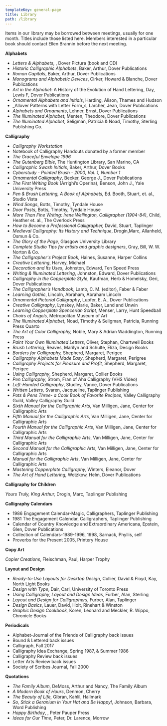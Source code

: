 ```yaml
---
templateKey: general-page
title: Library
path: /library
---
```

Items in our library may be borrowed between meetings, usually for one month. Titles include those listed here. Members interested in a particular book should contact Ellen Brannin before the next meeting.

**Alphabets**

* _Letters & Alphabets_, , Dover Pictura (book and CD)
* _Historic Calligraphic Alphabets_, Baker, Arthur, Dover Publications
* _Roman Capitals_, Baker, Arthur, Dover Publications
* _Monograms and Alphabetic Devices_, Cirker, Howard & Blanche, Dover Publications
* _Art in the Alphabet_: A History of the Evolution of Hand Lettering, Day, Lewis F, Dover Publications
* _Ornamental Alphabets and Initials_, Harding, Alison, Thames and Hudson
* _Allover Patterns with Letter Form_s, Larcher, Jean, Dover Publications
* _Alphabets and Ornaments_, Lehner, Ernst, Dover Publications
* _The Illuminated Alphabet,_ Menten, Theodore, Dover Publications
* _The Illuminated Alphabet,_ Seligman, Patricia & Noad, Timothy, Sterling Publishing Co.

**Calligraphy**

* _Calligraphy Workstation_
* Notebook of Calligraphy Handouts donated by a former member
* _The Graceful Envelope 1996_
* _The Gutenberg Bible_, The Huntington Library, San Marino, CA
* _Calligraphic Swash Initials_, Baker, Arthur, Dover Books
* _Cyberstudy - Pointed Brush - 2000, Vol. 1, Number 1_
* _Ornamental Calligraphy_, Becker, George J., Dover Publications
* _The First Writing Book_ (Arrighi’s Operina), Benson, John J., Yale University Press
* _Pen & Brush Lettering, A Book of Alphabets,_ Ed. Booth, Stuart, et. al., Studio Vista
* _Wind Songs_, Botts, Timothy, Tyndale House
* _Door Posts_, Botts, Timothy, Tyndale House
* _More Than Fine Writing: Irene Wellington, Calligrapher (1904-84)_, Child, Heather et. al., The Overlook Press
* _How to Become a Professional Calligrapher,_ David, Stuart, Taplinger
* _Medieval Calligraphy: Its History and Technique_, Drogin,Marc, Allanheld, Osmun & Co.
* _The Glory of the Page,_ Glasgow University Library
* _Complete Studio Tips for artists and graphic designers_, Gray, Bill, W. W. Norton & Co.
* _The Calligrapher's Project Book_, Haines, Susanne, Harper Collins
* _Creative Lettering_, Harvey, Michael
* _Decoration and Its Uses_, Johnston, Edward, Ten Speed Press
* _Writing & Illuminated Lettering_, Johnston, Edward, Dover Publications
* _Calligraphy in the Copperplate Style_, Kaufman, Herb & Homelsky, Geri, Dover Publications
* _The Calligrapher’s Handbook_, Lamb, C. M. (editor), Faber & Faber
* _Learning Gothic_, Lincoln, Abraham, Abraham Lincoln
* _Ornamental Pictorial Calligraphy_, Lupfer, E. A., Dover Publications
* _Creative Calligraphy_, Lynskey, Marie, Baker, Land and Unwin
* _Learning Copperplate Spencerian Script,_ Menser, Larry, Hunt Speedball
* _Choirs of Angels,_ Metropolitan Museum of Art
* _The Illuminated Alphabet_, Noad, Timothy & Seligman, Patricia, Running Press Quarto
* _The Art of Color Calligraphy,_ Noble, Mary & Adrian Waddington, Running Press
* _Paint Your Own Illuminated Letters_, Oliver, Stephan, Chartwell Books
* _Brush Lettering_, Reaves, Marilyn and Schulte, Eliza, Design Books
* _Borders for Calligraphy,_ Shepherd, Margaret, Perigee
* _Calligraphy Alphabets Made Easy_, Shepherd, Margaret, Perigree
* _Calligraphy Projects for Pleasure and Profit,_ Shepherd, Margaret, Perigee
* _Using Calligraphy_, Shepherd, Margaret, Collier Books
* _Pen Calligraphy,_ Strom, Fran of Aha Calligraphy (VHS Video)
* _Left-Handed Calligraphy_, Studley, Vance, Dover Publications
* _Written Letters,_ Svaren, Jacqueline, Taplinger Publishing
* _Pots & Pens Three- a Cook Book of Favorite Recipes_, Valley Calligraphy Guild, Valley Calligraphy Guild
* _Sixth Manual for the Calligraphic Arts_, Van Milligen, Jane, Center for Calligraphic Arts
* _Fifth Manual for the Calligraphic Arts_, Van Milligen, Jane, Center for Calligraphic Arts
* _Fourth Manual for the Calligraphic Arts_, Van Milligen, Jane, Center for Calligraphic Arts
* _Third Manual for the Calligraphic Arts_, Van Milligen, Jane, Center for Calligraphic Arts
* _Second Manual for the Calligraphic Arts,_ Van Milligen, Jane, Center for Calligraphic Arts
* _Manual for the Calligraphic Arts_, Van Milligen, Jane, Center for Calligraphic Arts
* _Mastering Copperplate Calligraphy,_ Winters, Eleanor, Dover
* _The Art of Hand Lettering,_ Wotzkow, Helm, Dover Publications

**Calligraphy for Children**

_Yours Truly, King Arthur,_ Drogin, Marc, Taplinger Publishing

**Calligraphy Calendars**

* 1986 Engagement Calendar-Magic, Calligraphers, Taplinger Publishing
* 1981 The Engagement Calendar, Calligraphers, Taplinger Publishing
* Calendar of Country Knowledge and Extraordinary Americana, Epstein, Glen, Dover Publications
* Collection of Calendars-1989-1996, 1998, Sarnack, Phyllis, self
* Proverbs for the Present 2005, Printery House

**Copy Art**

_Copier Creations_, Fleischman, Paul, Harper Trophy

**Layout and Design**

* _Ready-to-Use Layouts for Desktop Design_, Collier, David & Floyd, Kay, North Light Books
* _Design with Type_, Dair, Carl, University of Toronto Press
* _Using Calligraphy, Layout and Design Ideas,_ Furber, Alan, Sterling
* _Layout and Design for Calligraphers_, Furber, Alan, Taplinger
* _Design Basics_, Lauer, David, Holt, Rinehart & Winston
* _Graphic Design Cookbook,_ Koren, Leonard and Meckler, R. Wippo, Chronicle Books

**Periodicals**

* Alphabet-Journal of the Friends of Calligraphy back issues
* Bound & Lettered back issues
* Calligraph, Fall 2017
* Calligraphy Idea Exchange, Spring 1987, & Summer 1986
* Calligraphy Review back issues
* Letter Arts Review back issues
* Society of Scribes Journal, Fall 2000

**Quotations**

* _The Family Album_, DeMoss, Arthur and Nancy, The Family Album
* _A Modern Book of Hours_, Denmon, Cherry
* _The Beauty of Life,_ Gibran, Kahlil, Hallmark
* _So, Stick a Geranium in Your Hat and Be Happy!_, Johnson, Barbara, Word Publishing
* _Happy Birthday_, , Peter Pauper Press
* _Ideas for Our Time_, Peter, Dr. Larence, Morrow
